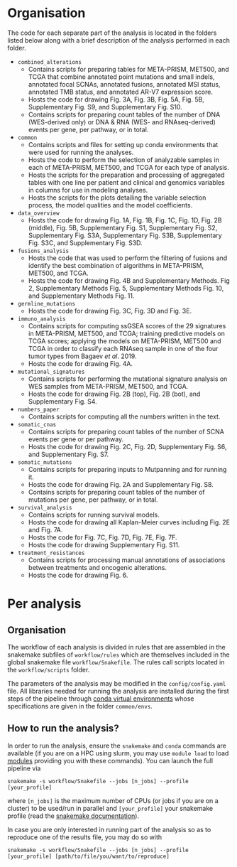 # Organisation

The code for each separate part of the analysis is located in the folders listed below along with a brief description of
the analysis performed in each folder.

- `combined_alterations`
    - Contains scripts for preparing tables for META-PRISM, MET500, and TCGA that combine annotated point mutations and
      small indels, annotated focal SCNAs, annotated fusions, annotated MSI status, annotated TMB status, and annotated
      AR-V7 expression score.
    - Hosts the code for drawing Fig. 3A, Fig. 3B, Fig. 5A, Fig. 5B, Supplementary Fig. S9, and Supplementary Fig. S10.
    - Contains scripts for preparing count tables of the number of DNA (WES-derived only) or DNA & RNA
    (WES- and RNAseq-derived) events per gene, per pathway, or in total.
- `common`
    - Contains scripts and files for setting up conda environments that were used for running the analyses.
    - Hosts the code to perform the selection of analyzable samples in each of META-PRISM, MET500, and TCGA for each
    type of analysis.
    - Hosts the scripts for the preparation and processing of aggregated tables with one line per patient and
      clinical and genomics variables in columns for use in modeling analyses.
    - Hosts the scripts for the plots detailing the variable selection process, the model qualities and the model
      coefficients.
- `data_overview`
    - Hosts the code for drawing Fig. 1A, Fig. 1B, Fig. 1C, Fig. 1D, Fig. 2B (middle), Fig. 5B, Supplementary Fig.
      S1, Supplementary Fig. S2, Supplementary Fig. S3A, Supplementary Fig. S3B, Supplementary Fig. S3C, and
      Supplementary Fig. S3D.
- `fusions_analysis`
    - Hosts the code that was used to perform the filtering of fusions and identify the best combination of algorithms
    in META-PRISM, MET500, and TCGA.
    - Hosts the code for drawing Fig. 4B and Supplementary Methods. Fig 2, Supplementary Methods Fig. 5, Supplementary
      Methods Fig. 10, and Supplementary Methods Fig. 11.
- `germline_mutations`
    - Hosts the code for drawing Fig. 3C, Fig. 3D and Fig. 3E.
- `immuno_analysis`
    - Contains scripts for computing ssGSEA scores of the 29 signatures in META-PRISM, MET500, and TCGA; training
      predictive models on TCGA scores; applying the models on META-PRISM, MET500 and TCGA in order to classify each
      RNAseq sample in one of the four tumor types from Bagaev *et al*. 2019.
    - Hosts the code for drawing Fig. 4A.
- `mutational_signatures`
    - Contains scripts for performing the mutational signature analysis on WES samples from META-PRISM, MET500, and
      TCGA.
    - Hosts the code for drawing Fig. 2B (top), Fig. 2B (bot), and Supplementary Fig. S4.
- `numbers_paper`
    - Contains scripts for computing all the numbers written in the text.
- `somatic_cnas`
    - Contains scripts for preparing count tables of the number of SCNA events per gene or per pathway.
    - Hosts the code for drawing Fig. 2C, Fig. 2D, Supplementary Fig. S6, and Supplementary Fig. S7.
- `somatic_mutations`
    - Contains scripts for preparing inputs to Mutpanning and for running it.
    - Hosts the code for drawing Fig. 2A and Supplementary Fig. S8.
    - Contains scripts for preparing count tables of the number of mutations per gene, per pathway, or in total.
- `survival_analysis`
    - Contains scripts for running survival models.
    - Hosts the code for drawing all Kaplan-Meier curves including Fig. 2E and Fig. 7A.
    - Hosts the code for Fig. 7C, Fig. 7D, Fig. 7E, Fig. 7F.
    - Hosts the code for drawing Supplementary Fig. S11.
- `treatment_resistances`
    - Contains scripts for processing manual annotations of associations between treatments and oncogenic alterations.
    - Hosts the code for drawing Fig. 6.

# Per analysis

## Organisation

The workflow of each analysis is divided in rules that are assembled in the snakemake subfiles of `workflow/rules` which
are themselves included in the global snakemake file `workflow/Snakefile`. The rules call scripts located in the
`workflow/scripts` folder.

The parameters of the analysis may be modified in the `config/config.yaml` file. All libraries needed for running the
analysis are installed during the first steps of the pipeline through [conda virtual
environments](https://conda.io/projects/conda/en/latest/user-guide/tasks/manage-environments.html) whose specifications
are given in the folder `common/envs`.

## How to run the analysis?

In order to run the analysis, ensure the `snakemake` and `conda` commands are available (if you are on a HPC using
slurm, you may use `module load` to load [modules](https://curc.readthedocs.io/en/latest/compute/modules.html) providing
you with these commands). You can launch the full pipeline via

```
snakemake -s workflow/Snakefile --jobs [n_jobs] --profile [your_profile]
```

where `[n_jobs]` is the maximum number of CPUs (or jobs if you are on a cluster) to be used/run in parallel and
`[your_profile]` your snakemake profile (read the [snakemake
documentation](<https://snakemake.readthedocs.io/en/stable/executing/cli.html#profiles>)).

In case you are only interested in running part of the analysis so as to reproduce one of the results file, you may do
so with

```
snakemake -s workflow/Snakefile --jobs [n_jobs] --profile [your_profile] [path/to/file/you/want/to/reproduce]
```
